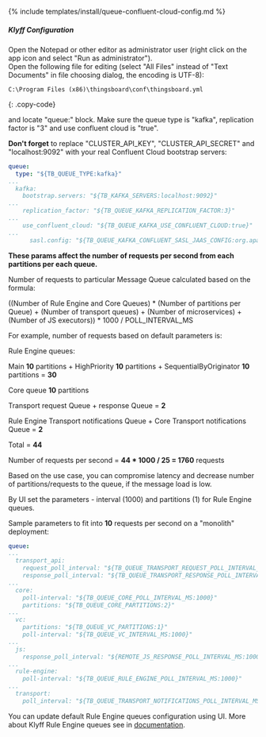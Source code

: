 {% include templates/install/queue-confluent-cloud-config.md %}

##### Klyff Configuration

Open the Notepad or other editor as administrator user (right click on the app icon and select "Run as administrator").  
Open the following file for editing (select "All Files" instead of "Text Documents" in file choosing dialog, the encoding is UTF-8):

```text 
C:\Program Files (x86)\thingsboard\conf\thingsboard.yml
``` 
{: .copy-code}

and locate "queue:" block. Make sure the queue type is "kafka", replication factor is "3" and use confluent cloud is "true".

**Don't forget** to replace "CLUSTER_API_KEY", "CLUSTER_API_SECRET" and "localhost:9092" with your real Confluent Cloud bootstrap servers:

```yml
queue:
  type: "${TB_QUEUE_TYPE:kafka}"
...
  kafka:
    bootstrap.servers: "${TB_KAFKA_SERVERS:localhost:9092}"
...
    replication_factor: "${TB_QUEUE_KAFKA_REPLICATION_FACTOR:3}"
...
    use_confluent_cloud: "${TB_QUEUE_KAFKA_USE_CONFLUENT_CLOUD:true}"
...
      sasl.config: "${TB_QUEUE_KAFKA_CONFLUENT_SASL_JAAS_CONFIG:org.apache.kafka.common.security.plain.PlainLoginModule required username=\"CLUSTER_API_KEY\" password=\"CLUSTER_API_SECRET\";}"
```

**These params affect the number of requests per second from each partitions per each queue.**

Number of requests to particular Message Queue calculated based on the formula:

((Number of Rule Engine and Core Queues) * (Number of partitions per Queue) + 
(Number of transport queues) + (Number of microservices) + (Number of JS executors)) * 1000 / POLL_INTERVAL_MS

For example, number of requests based on default parameters is:

Rule Engine queues:

Main **10** partitions + HighPriority **10** partitions + SequentialByOriginator **10** partitions = **30**

Core queue **10** partitions

Transport request Queue + response Queue = **2**

Rule Engine Transport notifications Queue + Core Transport notifications Queue = **2**

Total = **44**

Number of requests per second = **44 * 1000 / 25 = 1760** requests

Based on the use case, you can compromise latency and decrease number of partitions/requests to the queue, if the message load is low.

By UI set the parameters - interval (1000) and partitions (1) for Rule Engine queues.

Sample parameters to fit into **10** requests per second on a "monolith" deployment:

```yml
queue:
...
  transport_api:
    request_poll_interval: "${TB_QUEUE_TRANSPORT_REQUEST_POLL_INTERVAL_MS:1000}"
    response_poll_interval: "${TB_QUEUE_TRANSPORT_RESPONSE_POLL_INTERVAL_MS:1000}"
...
  core:
    poll-interval: "${TB_QUEUE_CORE_POLL_INTERVAL_MS:1000}"
    partitions: "${TB_QUEUE_CORE_PARTITIONS:2}"
...
  vc:
    partitions: "${TB_QUEUE_VC_PARTITIONS:1}"
    poll-interval: "${TB_QUEUE_VC_INTERVAL_MS:1000}"
...
  js:
    response_poll_interval: "${REMOTE_JS_RESPONSE_POLL_INTERVAL_MS:1000}"
...
  rule-engine:
    poll-interval: "${TB_QUEUE_RULE_ENGINE_POLL_INTERVAL_MS:1000}"
...
  transport:
    poll_interval: "${TB_QUEUE_TRANSPORT_NOTIFICATIONS_POLL_INTERVAL_MS:1000}"
```

You can update default Rule Engine queues configuration using UI. More about Klyff Rule Engine queues see in [documentation](/docs/{{docsPrefix}}user-guide/rule-engine-2-5/queues/).
